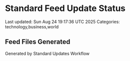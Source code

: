 # Standard Feed Update Status
Last updated: Sun Aug 24 19:17:36 UTC 2025
Categories: technology,business,world

## Feed Files Generated

Generated by Standard Updates Workflow
